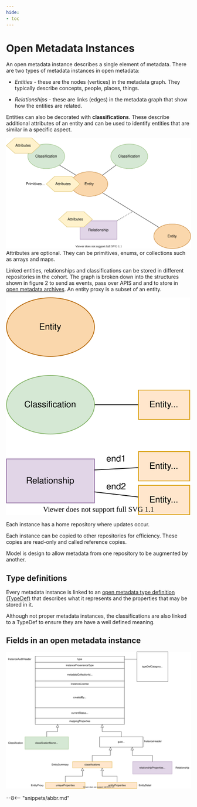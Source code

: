 ```yaml
---
hide:
- toc
---
```


<!-- SPDX-License-Identifier: CC-BY-4.0 -->
<!-- Copyright Contributors to the ODPi Egeria project. -->

# Open Metadata Instances

An open metadata instance describes a single element of metadata.
There are two types of metadata instances in open metadata:

- *Entities* - these are the nodes (vertices) in the metadata graph.  They typically describe concepts, people,
places, things.

- *Relationships* - these are links (edges) in the metadata graph that show how the entities are related.

Entities can also be decorated with **classifications**.  These describe additional attributes of an entity
and can be used to identify entities that are similar in a specific aspect.

![Figure 1](open-metadata-instances.svg)
Attributes are optional. They can be primitives, enums, or collections such as arrays and maps.

Linked entities, relationships and classifications can be stored in different repositories in the cohort.
The graph is broken down into the structures shown in figure 2 to send as events, pass over APIS and and to store in [open metadata archives](/concepts/open-metadata-archive).
An entity proxy is a subset of an entity.

![Figure 2](open-metadata-instances-graph-fragments.svg)

Each instance has a home repository where updates occur.

Each instance can be copied to other repositories for efficiency.  These copies are read-only and called reference copies.

Model is design to allow metadata from one repository to be augmented by another. 

## Type definitions

Every metadata instance is linked to an [open metadata type definition (TypeDef)](/concepts/open-metadata-type-definitions)
that describes what it represents and the properties that may be stored in it.

Although not proper metadata instances, the classifications are also linked to a TypeDef to ensure they
are have a well defined meaning.

## Fields in an open metadata instance

![Figure 3](open-metadata-instances-structure.svg)


--8<-- "snippets/abbr.md"